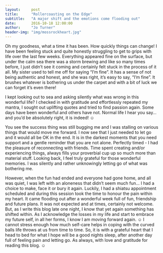 ```yaml
---
layout:     post
title:      "Rollercoasting on the Edge"
subtitle:   "A major shift and the emotions come flooding out"
date:       2016-10-18 12:00:00
author:     "Jo Turner"
header-img: "img/mossrockheart.jpg"
---
```


Oh my goodness, what a time it has been. How quickly things can change! I have been feeling stuck and quite honestly struggling to get to grips with life over the last few weeks. Everything appeared fine on the surface, but under the calm sea there was a storm brewing and like so many times before, I just didn’t see it coming and certainly felt stuck in the process of it all. My sister used to tell me off for saying “I’m fine”. It has a sense of not being authentic and honest, and she was right, it’s easy to say, “I’m fine”. It brushes whatever is bothering us under the carpet and with a bit of luck we can forget it’s even there!

I kept looking out to sea and asking silently what was wrong in this wonderful life? I checked in with gratitude and effortlessly repeated my mantra, I sought out uplifting quotes and tried to find passion again. Some days have been wonderful and others have not. Normal life I hear you say…and you’d be absolutely right, it is indeed! ☺

You see the success thing was still bugging me and I was stalling on various things that would move me forward. I now see that I just needed to let go and it would all be OK in the end. It is in the darkest moments that you need support and a gentle reminder that you are not alone. Perfectly timed - I had the pleasure of reconnecting with friends. Time spent creating and/or experiencing things, always fills your proverbial cup up so much more than material stuff.  Looking back, I feel truly grateful for those wonderful memories. I was silently and rather unknowingly letting go of what was bothering me.

However, when the fun had ended and everyone had gone home, and all was quiet, I was left with an aloneness that didn’t seem much fun… I had a choice to make, face it or bury it again. Luckily, I had a shiatsu appointment scheduled and during this session took the time to honour the pain within my heart. It came flooding out after a wonderful week full of fun, friendship and future plans. It was not expected and at times, certainly not welcome. But, as I write this blog late one night, I know that yet again something has shifted within. As I acknowledge the losses in my life and start to embrace my future self, in all her forms, I know I am moving forward again. ☺ I cannot stress enough how much self-care helps in coping with the curved balls life throws at us from time to time. So, it is with a grateful heart that I head to bed for what I hope will be a good nights sleep, after another day full of feeling pain and letting go. As always, with love and gratitude for reading this blog. ☺ 
